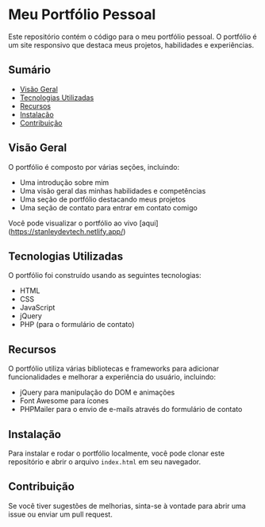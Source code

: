 # Meu Portfólio Pessoal

Este repositório contém o código para o meu portfólio pessoal. O portfólio é um site responsivo que destaca meus projetos, habilidades e experiências.

## Sumário

- [Visão Geral](#visão-geral)
- [Tecnologias Utilizadas](#tecnologias-utilizadas)
- [Recursos](#recursos)
- [Instalação](#instalação)
- [Contribuição](#contribuição)

## Visão Geral

O portfólio é composto por várias seções, incluindo:

- Uma introdução sobre mim
- Uma visão geral das minhas habilidades e competências
- Uma seção de portfólio destacando meus projetos
- Uma seção de contato para entrar em contato comigo

Você pode visualizar o portfólio ao vivo [aqui] (https://stanleydevtech.netlify.app/)

## Tecnologias Utilizadas

O portfólio foi construído usando as seguintes tecnologias:

- HTML
- CSS
- JavaScript
- jQuery
- PHP (para o formulário de contato)

## Recursos

O portfólio utiliza várias bibliotecas e frameworks para adicionar funcionalidades e melhorar a experiência do usuário, incluindo:

- jQuery para manipulação do DOM e animações
- Font Awesome para ícones
- PHPMailer para o envio de e-mails através do formulário de contato

## Instalação

Para instalar e rodar o portfólio localmente, você pode clonar este repositório e abrir o arquivo `index.html` em seu navegador.

## Contribuição

Se você tiver sugestões de melhorias, sinta-se à vontade para abrir uma issue ou enviar um pull request.
